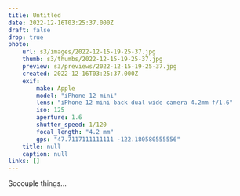```yaml
---
title: Untitled
date: 2022-12-16T03:25:37.000Z
draft: false
drop: true
photo:
    url: s3/images/2022-12-15-19-25-37.jpg
    thumb: s3/thumbs/2022-12-15-19-25-37.jpg
    preview: s3/previews/2022-12-15-19-25-37.jpg
    created: 2022-12-16T03:25:37.000Z
    exif:
        make: Apple
        model: "iPhone 12 mini"
        lens: "iPhone 12 mini back dual wide camera 4.2mm f/1.6"
        iso: 125
        aperture: 1.6
        shutter_speed: 1/120
        focal_length: "4.2 mm"
        gps: "47.7117111111111 -122.180580555556"
    title: null
    caption: null
links: []
---
```


Socouple things...
